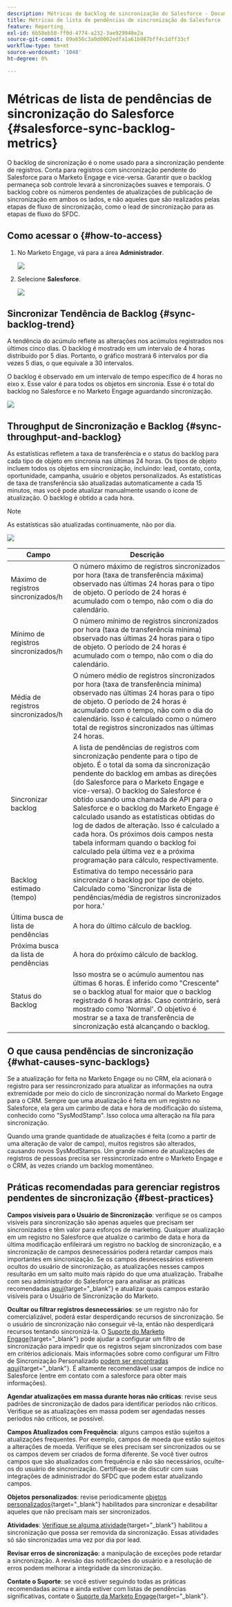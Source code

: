 ```yaml
---
description: Métricas de backlog de sincronização do Salesforce - Documentação do Marketo - Documentação do produto
title: Métricas de lista de pendências de sincronização do Salesforce
feature: Reporting
exl-id: 6b58eb50-ff0d-4774-a232-3ae929948e2a
source-git-commit: 09a656c3a0d0002edfa1a61b987bff4c1dff33cf
workflow-type: tm+mt
source-wordcount: '1048'
ht-degree: 0%

---
```


# Métricas de lista de pendências de sincronização do Salesforce  {#salesforce-sync-backlog-metrics}

O backlog de sincronização é o nome usado para a sincronização pendente de registros. Conta para registros com sincronização pendente do Salesforce para o Marketo Engage e vice-versa. Garantir que o backlog permaneça sob controle levará a sincronizações suaves e temporais. O backlog cobre os números pendentes de atualizações de publicação de sincronização em ambos os lados, e não aqueles que são realizados pelas etapas de fluxo de sincronização, como o lead de sincronização para as etapas de fluxo do SFDC.

## Como acessar o {#how-to-access}

1. No Marketo Engage, vá para a área **Administrador**.

   ![](assets/salesforce-sync-backlog-metrics-1.png)

1. Selecione **Salesforce**.

   ![](assets/salesforce-sync-backlog-metrics-2.png)

## Sincronizar Tendência de Backlog {#sync-backlog-trend}

A tendência do acúmulo reflete as alterações nos acúmulos registrados nos últimos cinco dias. O backlog é mostrado em um intervalo de 4 horas distribuído por 5 dias. Portanto, o gráfico mostrará 6 intervalos por dia vezes 5 dias, o que equivale a 30 intervalos.

O backlog é observado em um intervalo de tempo específico de 4 horas no eixo x. Esse valor é para todos os objetos em sincronia. Esse é o total do backlog no Salesforce e no Marketo Engage aguardando sincronização.

![](assets/salesforce-sync-backlog-metrics-3.png)

## Throughput de Sincronização e Backlog {#sync-throughput-and-backlog}

As estatísticas refletem a taxa de transferência e o status do backlog para cada tipo de objeto em sincronia nas últimas 24 horas. Os tipos de objeto incluem todos os objetos em sincronização, incluindo: lead, contato, conta, oportunidade, campanha, usuário e objetos personalizados. As estatísticas de taxa de transferência são atualizadas automaticamente a cada 15 minutos, mas você pode atualizar manualmente usando o ícone de atualização. O backlog é obtido a cada hora.

>[!NOTE]
>
>As estatísticas são atualizadas continuamente, não por dia.

![](assets/salesforce-sync-backlog-metrics-4.png)

<table><thead>
  <tr>
    <th>Campo</th>
    <th>Descrição</th>
  </tr></thead>
<tbody>
  <tr>
    <td>Máximo de registros sincronizados/h</td>
    <td>O número máximo de registros sincronizados por hora (taxa de transferência máxima) observado nas últimas 24 horas para o tipo de objeto. O período de 24 horas é acumulado com o tempo, não com o dia do calendário.</td>
  </tr>
  <tr>
    <td>Mínimo de registros sincronizados/h</td>
    <td>O número mínimo de registros sincronizados por hora (taxa de transferência mínima) observado nas últimas 24 horas para o tipo de objeto. O período de 24 horas é acumulado com o tempo, não com o dia do calendário.</td>
  </tr>
  <tr>
    <td>Média de registros sincronizados/h</td>
    <td>O número médio de registros sincronizados por hora (taxa de transferência mínima) observado nas últimas 24 horas para o tipo de objeto. O período de 24 horas é acumulado com o tempo, não com o dia do calendário. Isso é calculado como o número total de registros sincronizados nas últimas 24 horas.</td>
  </tr>
  <tr>
    <td>Sincronizar backlog</td>
    <td>A lista de pendências de registros com sincronização pendente para o tipo de objeto. É o total da soma da sincronização pendente do backlog em ambas as direções (do Salesforce para o Marketo Engage e vice-versa). O backlog do Salesforce é obtido usando uma chamada de API para o Salesforce e o backlog do Marketo Engage é calculado usando as estatísticas obtidas do log de dados de alteração. Isso é calculado a cada hora. Os próximos dois campos nesta tabela informam quando o backlog foi calculado pela última vez e a próxima programação para cálculo, respectivamente.</td>
  </tr>
  <tr>
    <td>Backlog estimado (tempo)</td>
    <td>Estimativa do tempo necessário para sincronizar o backlog por tipo de objeto. Calculado como 'Sincronizar lista de pendências/média de registros sincronizados por hora.'</td>
  </tr>
  <tr>
    <td>Última busca de lista de pendências</td>
    <td>A hora do último cálculo de backlog.</td>
  </tr>
  <tr>
    <td>Próxima busca da lista de pendências</td>
    <td>A hora do próximo cálculo de backlog.</td>
  </tr>
  <tr>
    <td>Status do Backlog</td>
    <td>Isso mostra se o acúmulo aumentou nas últimas 6 horas. É inferido como "Crescente" se o backlog atual for maior que o backlog registrado 6 horas atrás. Caso contrário, será mostrado como 'Normal'. O objetivo é mostrar se a taxa de transferência de sincronização está alcançando o backlog.</td>
  </tr>
</tbody></table>

## O que causa pendências de sincronização {#what-causes-sync-backlogs}

Se a atualização for feita no Marketo Engage ou no CRM, ela acionará o registro para ser ressincronizado para atualizar as informações na outra extremidade por meio do ciclo de sincronização normal do Marketo Engage para o CRM. Sempre que uma atualização é feita em um registro no Salesforce, ela gera um carimbo de data e hora de modificação do sistema, conhecido como &quot;SysModStamp&quot;. Isso coloca uma alteração na fila para sincronização.

Quando uma grande quantidade de atualizações é feita (como a partir de uma alteração de valor de campo), muitos registros são alterados, causando novos SysModStamps. Um grande número de atualizações de registros de pessoas precisa ser ressincronizado entre o Marketo Engage e o CRM, às vezes criando um backlog momentâneo.

## Práticas recomendadas para gerenciar registros pendentes de sincronização {#best-practices}

**Campos visíveis para o Usuário de Sincronização**: verifique se os campos visíveis para sincronização são apenas aqueles que precisam ser sincronizados e têm valor para esforços de marketing. Qualquer atualização em um registro no Salesforce que atualize o carimbo de data e hora da última modificação enfileirará um registro no backlog de sincronização, e a sincronização de campos desnecessários poderá retardar campos mais importantes em sincronização. Se os campos desnecessários estiverem ocultos do usuário de sincronização, as atualizações nesses campos resultarão em um salto muito mais rápido do que uma atualização. Trabalhe com seu administrador do Salesforce para analisar as práticas recomendadas [aqui](https://nation.marketo.com/t5/marketo-whisperer-blogs/best-practices-for-determining-which-fields-to-sync-with-marketo/ba-p/247449){target="_blank"} e atualizar quais campos estarão visíveis para o Usuário de Sincronização do Marketo.

**Ocultar ou filtrar registros desnecessários**: se um registro não for comercializável, poderá estar desperdiçando recursos de sincronização. Se o usuário de sincronização não conseguir vê-la, então não desperdiçará recursos tentando sincronizá-la. O [Suporte do Marketo Engage](https://nation.marketo.com/t5/support/ct-p/Support#_blank){target="_blank"} pode ajudar a configurar um filtro de sincronização para impedir que os registros sejam sincronizados com base em critérios adicionais. Mais informações sobre como configurar um Filtro de Sincronização Personalizado [podem ser encontradas aqui](https://nation.marketo.com/t5/product-blogs/instructions-for-creating-a-custom-sync-rule/ba-p/242758){target="_blank"}. É altamente recomendável usar campos de índice no Salesforce (entre em contato com a salesforce para obter mais informações).

**Agendar atualizações em massa durante horas não críticas**: revise seus padrões de sincronização de dados para identificar períodos não críticos. Verifique se as atualizações em massa podem ser agendadas nesses períodos não críticos, se possível.

**Campos Atualizados com Frequência**: alguns campos estão sujeitos a atualizações frequentes. Por exemplo, campos de moeda que estão sujeitos a alterações de moeda. Verifique se eles precisam ser sincronizados ou se os campos devem ser criados de forma diferente. Se você tiver outros campos que são atualizados com frequência e não são necessários, oculte-os do usuário de sincronização. Certifique-se de discutir com suas integrações de administrador do SFDC que podem estar atualizando campos.

**Objetos personalizados**: revise periodicamente [objetos personalizados](https://experienceleague.adobe.com/en/docs/marketo/using/product-docs/crm-sync/salesforce-sync/sfdc-sync-details/sfdc-sync-custom-object-sync){target="_blank"} habilitados para sincronizar e desabilitar aqueles que não precisam mais ser sincronizados.

**Atividades**: [Verifique se alguma atividade](https://experienceleague.adobe.com/en/docs/marketo/using/product-docs/crm-sync/salesforce-sync/setup/optional-steps/customize-activities-sync){target="_blank"} habilitou a sincronização que possa ser removida da sincronização.  Essas atividades só são sincronizadas uma vez por dia por lead.

**Revisar erros de sincronização**: a manipulação de exceções pode retardar a sincronização. A revisão das notificações do usuário e a resolução de erros podem melhorar a integridade da sincronização.

**Contate o Suporte**: se você estiver seguindo todas as práticas recomendadas acima e ainda estiver com listas de pendências significativas, contate o [Suporte da Marketo Engage](https://nation.marketo.com/t5/support/ct-p/Support#_blank){target="_blank"}.
